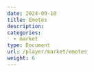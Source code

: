 ```yaml
---
date: 2024-09-10
title: Emotes
description:
categories:
  - market
type: Document
url: /player/market/emotes
weight: 6
---
```

